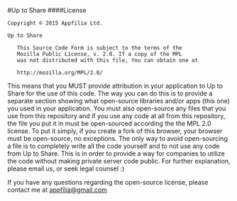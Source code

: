 #Up to Share
####License
````
Copyright © 2015 Appfilia Ltd.

Up to Share

   This Source Code Form is subject to the terms of the 
   Mozilla Public License, v. 2.0. If a copy of the MPL 
   was not distributed with this file, You can obtain one at 
   
   http://mozilla.org/MPL/2.0/
````
This means that you MUST provide attribution in your application to Up to Share for the use of this code. The way you can do this is to provide a separate section showing what open-source libraries and/or apps (this one) you used in your application. You must also open-source any files that you use from this repository and if you use any code at all from this repository, the file you put it in must be open-sourced according the the MPL 2.0 license. To put it simply, if you create a fork of this browser, your browser must be open-source, no exceptions. The only way to avoid open-sourcing a file is to completely write all the code yourself and to not use any code from Up to Share. This is in order to provide a way for companies to utilize the code without making private server code public. For further explanation, please email us, or seek legal counsel :)

If you have any questions regarding the open-source license, please contact me at [appfilia@gmail.com](mailto:appfilia@gmail.com)

